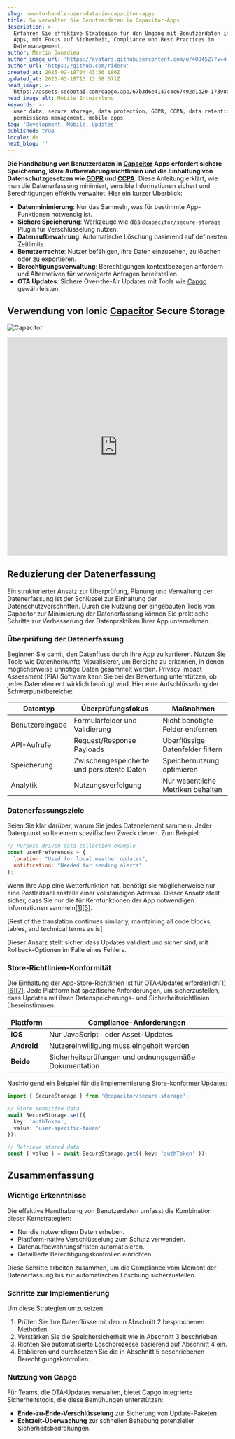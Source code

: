 ```yaml
---
slug: how-to-handle-user-data-in-capacitor-apps
title: So verwalten Sie Benutzerdaten in Capacitor-Apps
description: >-
  Erfahren Sie effektive Strategien für den Umgang mit Benutzerdaten in mobilen
  Apps, mit Fokus auf Sicherheit, Compliance und Best Practices im
  Datenmanagement.
author: Martin Donadieu
author_image_url: 'https://avatars.githubusercontent.com/u/4084527?v=4'
author_url: 'https://github.com/riderx'
created_at: 2025-02-18T04:43:56.186Z
updated_at: 2025-03-18T13:13:58.671Z
head_image: >-
  https://assets.seobotai.com/capgo.app/67b3d6e4147c4c67492d1b20-1739853969789.jpg
head_image_alt: Mobile Entwicklung
keywords: >-
  user data, secure storage, data protection, GDPR, CCPA, data retention,
  permissions management, mobile apps
tag: 'Development, Mobile, Updates'
published: true
locale: de
next_blog: ''
---
```

**Die Handhabung von Benutzerdaten in [Capacitor](https://capacitorjs.com/) Apps erfordert sichere Speicherung, klare Aufbewahrungsrichtlinien und die Einhaltung von Datenschutzgesetzen wie [GDPR](https://en.wikipedia.org/wiki/General_Data_Protection_Regulation) und [CCPA](https://en.wikipedia.org/wiki/California_Consumer_Privacy_Act).** Diese Anleitung erklärt, wie man die Datenerfassung minimiert, sensible Informationen sichert und Berechtigungen effektiv verwaltet. Hier ein kurzer Überblick:

-   **Datenminimierung**: Nur das Sammeln, was für bestimmte App-Funktionen notwendig ist.
-   **Sichere Speicherung**: Werkzeuge wie das `@capacitor/secure-storage` Plugin für Verschlüsselung nutzen.
-   **Datenaufbewahrung**: Automatische Löschung basierend auf definierten Zeitlimits.
-   **Benutzerrechte**: Nutzer befähigen, ihre Daten einzusehen, zu löschen oder zu exportieren.
-   **Berechtigungsverwaltung**: Berechtigungen kontextbezogen anfordern und Alternativen für verweigerte Anfragen bereitstellen.
-   **OTA Updates**: Sichere Over-the-Air Updates mit Tools wie [Capgo](https://capgo.app/) gewährleisten.

## Verwendung von Ionic [Capacitor](https://capacitorjs.com/) Secure Storage

![Capacitor](https://mars-images.imgix.net/seobot/screenshots/capacitorjs.com-4c1a6a7e452082d30f5bff9840b00b7d-2025-02-18.jpg?auto=compress)

<iframe src="https://www.youtube.com/embed/VsZECyPIOYY" title="YouTube video player" frameborder="0" allow="accelerometer; autoplay; clipboard-write; encrypted-media; gyroscope; picture-in-picture; web-share" referrerpolicy="strict-origin-when-cross-origin" style="width: 100%; height: 500px;" allowfullscreen></iframe>

## Reduzierung der Datenerfassung

Ein strukturierter Ansatz zur Überprüfung, Planung und Verwaltung der Datenerfassung ist der Schlüssel zur Einhaltung der Datenschutzvorschriften. Durch die Nutzung der eingebauten Tools von Capacitor zur Minimierung der Datenerfassung können Sie praktische Schritte zur Verbesserung der Datenpraktiken Ihrer App unternehmen.

### Überprüfung der Datenerfassung

Beginnen Sie damit, den Datenfluss durch Ihre App zu kartieren. Nutzen Sie Tools wie Datenherkunfts-Visualisierer, um Bereiche zu erkennen, in denen möglicherweise unnötige Daten gesammelt werden. Privacy Impact Assessment (PIA) Software kann Sie bei der Bewertung unterstützen, ob jedes Datenelement wirklich benötigt wird. Hier eine Aufschlüsselung der Schwerpunktbereiche:

| Datentyp | Überprüfungsfokus | Maßnahmen |
| --- | --- | --- |
| Benutzereingabe | Formularfelder und Validierung | Nicht benötigte Felder entfernen |
| API-Aufrufe | Request/Response Payloads | Überflüssige Datenfelder filtern |
| Speicherung | Zwischengespeicherte und persistente Daten | Speichernutzung optimieren |
| Analytik | Nutzungsverfolgung | Nur wesentliche Metriken behalten |

### Datenerfassungsziele

Seien Sie klar darüber, warum Sie jedes Datenelement sammeln. Jeder Datenpunkt sollte einem spezifischen Zweck dienen. Zum Beispiel:

```javascript
// Purpose-driven data collection example
const userPreferences = {
  location: "Used for local weather updates",
  notification: "Needed for sending alerts"
};
```

Wenn Ihre App eine Wetterfunktion hat, benötigt sie möglicherweise nur eine Postleitzahl anstelle einer vollständigen Adresse. Dieser Ansatz stellt sicher, dass Sie nur die für Kernfunktionen der App notwendigen Informationen sammeln[\[1\]](https://capacitorjs.com/docs/guides/storage)[\[5\]](https://usercentrics.com/knowledge-hub/data-minimization/).

[Rest of the translation continues similarly, maintaining all code blocks, tables, and technical terms as is]

Dieser Ansatz stellt sicher, dass Updates validiert und sicher sind, mit Rollback-Optionen im Falle eines Fehlers.

### Store-Richtlinien-Konformität

Die Einhaltung der App-Store-Richtlinien ist für OTA-Updates erforderlich[\[1\]](https://capacitorjs.com/docs/guides/storage)[\[6\]](https://opentextbc.ca/writingforsuccess/chapter/chapter-7-sources-choosing-the-right-ones/)[\[7\]](https://ionic.io/blog/capacitor-everything-youve-ever-wanted-to-know). Jede Plattform hat spezifische Anforderungen, um sicherzustellen, dass Updates mit ihren Datenspeicherungs- und Sicherheitsrichtlinien übereinstimmen:

| Plattform | Compliance-Anforderungen |
| --- | --- |
| **iOS** | Nur JavaScript- oder Asset-Updates |
| **Android** | Nutzereinwilligung muss eingeholt werden |
| **Beide** | Sicherheitsprüfungen und ordnungsgemäße Dokumentation |

Nachfolgend ein Beispiel für die Implementierung Store-konformer Updates:

```typescript
import { SecureStorage } from '@capacitor/secure-storage';

// Store sensitive data
await SecureStorage.set({
  key: 'authToken',
  value: 'user-specific-token'
});

// Retrieve stored data
const { value } = await SecureStorage.get({ key: 'authToken' });
```

## Zusammenfassung

### Wichtige Erkenntnisse

Die effektive Handhabung von Benutzerdaten umfasst die Kombination dieser Kernstrategien:

-   Nur die notwendigen Daten erheben.
-   Plattform-native Verschlüsselung zum Schutz verwenden.
-   Datenaufbewahrungsfristen automatisieren.
-   Detaillierte Berechtigungskontrollen einrichten.

Diese Schritte arbeiten zusammen, um die Compliance vom Moment der Datenerfassung bis zur automatischen Löschung sicherzustellen.

### Schritte zur Implementierung

Um diese Strategien umzusetzen:

1. Prüfen Sie Ihre Datenflüsse mit den in Abschnitt 2 besprochenen Methoden.
2. Verstärken Sie die Speichersicherheit wie in Abschnitt 3 beschrieben.
3. Richten Sie automatisierte Löschprozesse basierend auf Abschnitt 4 ein.
4. Etablieren und durchsetzen Sie die in Abschnitt 5 beschriebenen Berechtigungskontrollen.

### Nutzung von Capgo

Für Teams, die OTA-Updates verwalten, bietet Capgo integrierte Sicherheitstools, die diese Bemühungen unterstützen:

-   **Ende-zu-Ende-Verschlüsselung** zur Sicherung von Update-Paketen.
-   **Echtzeit-Überwachung** zur schnellen Behebung potenzieller Sicherheitsbedrohungen.
